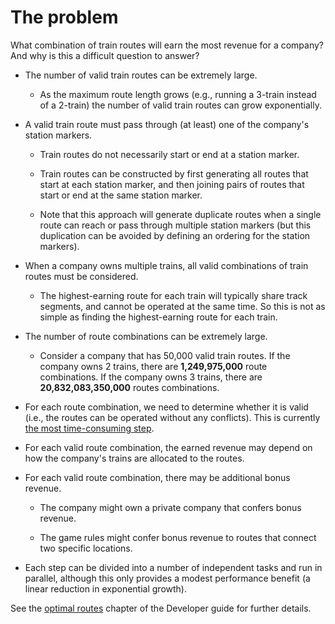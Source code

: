# The problem

What combination of train routes will earn the most revenue for a company?
And why is this a difficult question to answer?

+ The number of valid train routes can be extremely large.

  + As the maximum route length grows (e.g., running a 3-train instead of a 2-train) the number of valid train routes can grow exponentially.

+ A valid train route must pass through (at least) one of the company's station markers.

  + Train routes do not necessarily start or end at a station marker.

  + Train routes can be constructed by first generating all routes that start at each station marker, and then joining pairs of routes that start or end at the same station marker.

  + Note that this approach will generate duplicate routes when a single route can reach or pass through multiple station markers (but this duplication can be avoided by defining an ordering for the station markers).

+ When a company owns multiple trains, all valid combinations of train routes must be considered.

  + The highest-earning route for each train will typically share track segments, and cannot be operated at the same time.
    So this is not as simple as finding the highest-earning route for each train.

+ The number of route combinations can be extremely large.

  + Consider a company that has 50,000 valid train routes.
    If the company owns 2 trains, there are **1,249,975,000** route combinations.
    If the company owns 3 trains, there are **20,832,083,350,000** routes combinations.

+ For each route combination, we need to determine whether it is valid (i.e., the routes can be operated without any conflicts).
  This is currently [the most time-consuming step](./dev_guide/performance.md).

+ For each valid route combination, the earned revenue may depend on how the company's trains are allocated to the routes.

+ For each valid route combination, there may be additional bonus revenue.

  + The company might own a private company that confers bonus revenue.

  + The game rules might confer bonus revenue to routes that connect two specific locations.

+ Each step can be divided into a number of independent tasks and run in parallel, although this only provides a modest performance benefit (a linear reduction in exponential growth).

See the [optimal routes](./dev_guide/routes.md) chapter of the Developer guide for further details.
